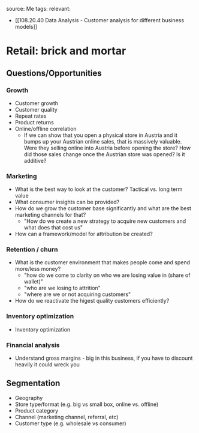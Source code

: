 source: Me
tags: 
relevant: 
- [[108.20.40 Data Analysis - Customer analysis for different business models]]

# Retail: brick and mortar

## Questions/Opportunities

### Growth
- Customer growth
- Customer quality
- Repeat rates
- Product returns
- Online/offline correlation
	- If we can show that you open a physical store in Austria and it bumps up your Austrian online sales, that is massively valuable. Were they selling online into Austria before opening the store? How did those sales change once the Austrian store was opened? Is it additive?

### Marketing
- What is the best way to look at the customer? Tactical vs. long term value
- What consumer insights can be provided?
- How do we grow the customer base significantly and what are the best marketing channels for that?
	- "How do we create a new strategy to acquire new customers and what does that cost us"
- How can a framework/model for attribution be created?

### Retention / churn
- What is the customer environment that makes people come and spend more/less money?
    - "how do we come to clarity on who we are losing value in (share of wallet)"
    - "who are we losing to attrition"
    - "where are we or not acquiring customers"
- How do we reactivate the higest quality customers efficiently?

### Inventory optimization
- Inventory optimization

### Financial analysis
- Understand gross margins - big in this business, if you have to discount heavily it could wreck you


## Segmentation
- Geography
- Store type/format (e.g. big vs small box, online vs. offline)
- Product category
- Channel (marketing channel, referral, etc)
- Customer type (e.g. wholesale vs consumer)

